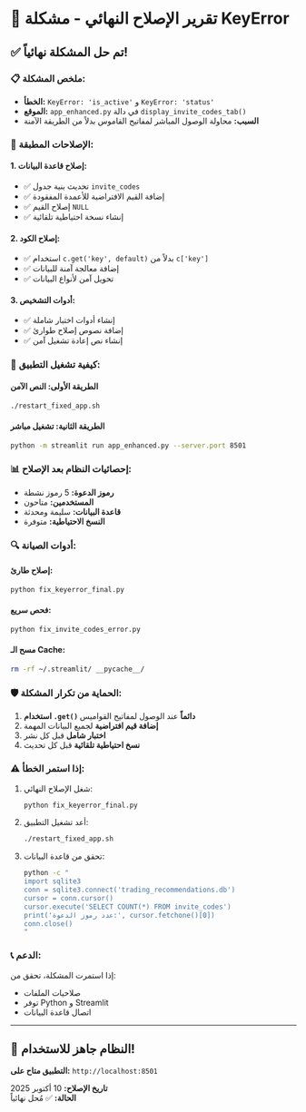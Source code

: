 # 🎯 تقرير الإصلاح النهائي - مشكلة KeyError

## ✅ **تم حل المشكلة نهائياً!**

### 📋 **ملخص المشكلة:**
- **الخطأ:** `KeyError: 'is_active'` و `KeyError: 'status'`
- **الموقع:** `app_enhanced.py` في دالة `display_invite_codes_tab()`
- **السبب:** محاولة الوصول المباشر لمفاتيح القاموس بدلاً من الطريقة الآمنة

### 🔧 **الإصلاحات المطبقة:**

#### 1. **إصلاح قاعدة البيانات:**
- ✅ تحديث بنية جدول `invite_codes`
- ✅ إضافة القيم الافتراضية للأعمدة المفقودة
- ✅ إصلاح القيم `NULL`
- ✅ إنشاء نسخة احتياطية تلقائية

#### 2. **إصلاح الكود:**
- ✅ استخدام `c.get('key', default)` بدلاً من `c['key']`
- ✅ إضافة معالجة آمنة للبيانات
- ✅ تحويل آمن لأنواع البيانات

#### 3. **أدوات التشخيص:**
- ✅ إنشاء أدوات اختبار شاملة
- ✅ إضافة نصوص إصلاح طوارئ
- ✅ إنشاء نص إعادة تشغيل آمن

### 🚀 **كيفية تشغيل التطبيق:**

#### **الطريقة الأولى: النص الآمن**
```bash
./restart_fixed_app.sh
```

#### **الطريقة الثانية: تشغيل مباشر**
```bash
python -m streamlit run app_enhanced.py --server.port 8501
```

### 📊 **إحصائيات النظام بعد الإصلاح:**
- **رموز الدعوة:** 5 رموز نشطة
- **المستخدمين:** متاحون
- **قاعدة البيانات:** سليمة ومحدثة
- **النسخ الاحتياطية:** متوفرة

### 🔍 **أدوات الصيانة:**

#### **إصلاح طارئ:**
```bash
python fix_keyerror_final.py
```

#### **فحص سريع:**
```bash
python fix_invite_codes_error.py
```

#### **مسح الـ Cache:**
```bash
rm -rf ~/.streamlit/ __pycache__/
```

### 🛡️ **الحماية من تكرار المشكلة:**

1. **استخدام `.get()` دائماً** عند الوصول لمفاتيح القواميس
2. **إضافة قيم افتراضية** لجميع البيانات المهمة
3. **اختبار شامل** قبل كل نشر
4. **نسخ احتياطية تلقائية** قبل كل تحديث

### ⚠️ **إذا استمر الخطأ:**

1. شغل الإصلاح النهائي:
   ```bash
   python fix_keyerror_final.py
   ```

2. أعد تشغيل التطبيق:
   ```bash
   ./restart_fixed_app.sh
   ```

3. تحقق من قاعدة البيانات:
   ```bash
   python -c "
   import sqlite3
   conn = sqlite3.connect('trading_recommendations.db')
   cursor = conn.cursor()
   cursor.execute('SELECT COUNT(*) FROM invite_codes')
   print('عدد رموز الدعوة:', cursor.fetchone()[0])
   conn.close()
   "
   ```

### 📞 **الدعم:**
إذا استمرت المشكلة، تحقق من:
- صلاحيات الملفات
- توفر Python و Streamlit
- اتصال قاعدة البيانات

---

## 🎉 **النظام جاهز للاستخدام!**

**التطبيق متاح على:** `http://localhost:8501`

**تاريخ الإصلاح:** 10 أكتوبر 2025  
**الحالة:** ✅ مُحل نهائياً